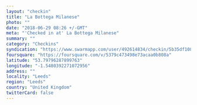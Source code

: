 ```yaml
---
layout: "checkin"
title: "La Bottega Milanese"
photo: ""
date: "2018-06-29 08:26 +/-GMT"
meta: "'Checked in at' La Bottega Milanese"
summary: ""
category: "Checkins"
syndication: "https://www.swarmapp.com/user/492614834/checkin/5b35df108a6f17003976993e"
foursquare: "https://foursquare.com/v/5379c473498e73acaa0b808a"
latitude: "53.79796287899763"
longitude: "-1.5480392271072956"
address: ""
locality: "Leeds"
region: "Leeds"
country: "United Kingdom"
twitterCard: false
---
```


